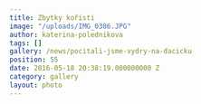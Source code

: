 ```yaml
---
title: Zbytky kořisti
image: "/uploads/IMG_0386.JPG"
author: katerina-polednikova
tags: []
gallery: /news/pocitali-jsme-vydry-na-dacicku
position: 55
date: 2016-05-18 20:38:19.000000000 Z
category: gallery
layout: photo
---
```

